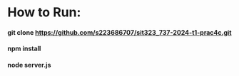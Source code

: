 # How to Run:

#### git clone https://github.com/s223686707/sit323_737-2024-t1-prac4c.git
#### npm install
#### node server.js

